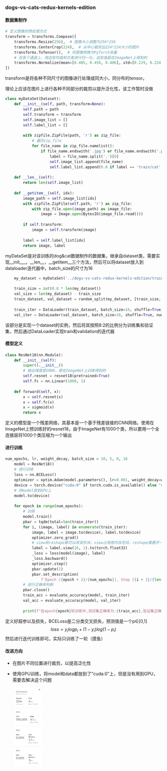 ### dogs-vs-cats-redux-kernels-edition

#### 数据集制作

```python
# 定义图像的预处理方式
transform = transforms.Compose([
    transforms.Resize(256),  # 图像大小调整为256*256
    transforms.CenterCrop(224),  # 从中心裁剪出224*224大小的图片
    transforms.ToTensor(),  # 将图像转换为PyTorch张量
    # 在各个通道上，用这些均值和方差进行归一化，这些值是在ImageNet上得到的
    transforms.Normalize(mean=[0.485, 0.456, 0.406], std=[0.229, 0.224, 0.225])
])
```

transform是将各种不同尺寸的图像进行处理成同大小，同分布的tensor。

理论上应该在图片上进行各种不同部分的裁剪以提升泛化性，该工作暂时没做

```python
class myDataSet(Dataset):
    def __init__(self, path, transform=None):
        self.path = path
        self.transform = transform
        self.image_list = []
        self.label_list = []

        with zipfile.ZipFile(path, 'r') as zip_file:
            # 遍历zip_file
            for file_name in zip_file.namelist():
                if file_name.endswith('.jpg') or file_name.endswith('.png'):
                    label = file_name.split('.')[0]
                    self.image_list.append(file_name)
                    self.label_list.append(0.0 if label == 'train/cat' else 1.0)

    def __len__(self):
        return len(self.image_list)

    def __getitem__(self, idx):
        image_path = self.image_list[idx]
        with zipfile.ZipFile(self.path, 'r') as zip_file:
            with zip_file.open(image_path) as image_file:
                image = Image.open(BytesIO(image_file.read()))

        if self.transform:
            image = self.transform(image)

        label = self.label_list[idx]
        return image, label
```

myDataSet是对该训练的dog&cat数据制作的数据集，继承自dataset类，需要实现\_\_init\_\_\_，\_\_len\_\_，\_\_getitem\_\_三个方法，然后可以将dataset放入到dataloader迭代器中，batch_size的尺寸为16

```python
	my_dataset = myDataSet('../dogs-vs-cats-redux-kernels-edition/train.zip', transform)

    train_size = int(0.8 * len(my_dataset))
    val_size = len(my_dataset) - train_size
    train_dataset, val_dataset = random_split(my_dataset, [train_size, val_size])

    train_iter = DataLoader(train_dataset, batch_size=16, shuffle=True, num_workers=4)
    val_iter = DataLoader(val_dataset, batch_size=16, shuffle=True, num_workers=4)
```

该部分是实现一个dataset的实例，然后将其按照8:2的比例分为训练集和验证集，然后通过DataLoader实现train和validation的迭代器

#### 模型定义

```python
class ResNet18(nn.Module):
    def __init__(self):
        super().__init__()
        # 输出维度是1000，是在ImageNet上训练得到的
        self.resnet = resnet18(pretrained=True)
        self.fc = nn.Linear(1000, 1)

    def forward(self, x):
        x = self.resnet(x)
        x = self.fc(x)
        x = sigmoid(x)
        return x
```

定义的模型是一个残差网络，其基本是一个基于残差链接的CNN网络。使用在ImageNet上预训练好的resnet18，由于ImageNet有1000个类，所以要用一个全连接层将1000个类压缩为一个输出

#### 进行训练

```python
num_epochs, lr, weight_decay, batch_size = 10, 5, 0, 16
    model = ResNet18()
    # 进行训练
    loss = nn.BCELoss()
    optimizer = optim.Adam(model.parameters(), lr=0.001, weight_decay=weight_decay)
    device = torch.device("cuda:0" if torch.cuda.is_available() else "cpu")
    # 将model放到GPU上
    model.to(device)

    for epoch in range(num_epochs):
        # 训练
        model.train()
        pbar = tqdm(total=len(train_iter))
        for i, (image, label) in enumerate(train_iter):
            image, label = image.to(device), label.to(device)
            optimizer.zero_grad()
            # view和reshape都可以改变形状，view占用原内存空间，reshape需要开一段新的空间
            label = label.view(16, 1).to(torch.float32)
            _loss = loss(model(image), label)
            _loss.backward()
            optimizer.step()
            pbar.update(1)
            pbar.set_description(
                f'Epoch [{epoch + 1}/{num_epochs}], Step [{i + 1}/{len(train_iter)}], Loss: {_loss.item():.4f}')
        # 进行正确率判断
        pbar.close()
        train_acc = evaluate_accuracy(model, train_iter)
        val_acc = evaluate_accuracy(model, val_iter)

        print(f"在epoch{epoch}轮训练中,测试集正确率为:{train_acc},验证集正确率为:{val_acc}")
```

定义好超参以及损失，BCELoss是二分类交叉损失，预测值是一个p∈[0,1]
$$
loss=y_ilogp_i+(1-y_i)log(1-p_i)
$$
然后进行迭代训练即可。实际只训练了一轮（摸鱼）

#### 改进方向

- 在图片不同位置进行裁剪，以提高泛化性

- 使用GPU训练，将model和data都放到了“cuda:0”上，但是没有用到GPU，需要去解决这个问题

  <img src="README.assets/image-20230320131717945.png" alt="image-20230320131717945" style="zoom:25%;" />